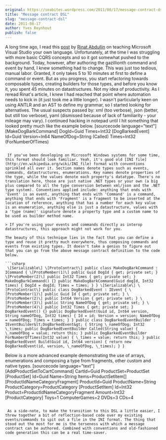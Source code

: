 ```yaml
---
original: https://seabites.wordpress.com/2011/08/17/message-contract-dsl/
title: "Message contract DSL"
slug: "message-contract-dsl"
date: 2011-08-17
author: Yves Reynhout
publish: false
---
```

A long time ago, I read this [post](http://abdullin.com/journal/2010/10/12/teach-visual-studio-your-own-language-easy.html) by [Rinat Abdullin](http://abdullin.com/) on teaching Microsoft Visual Studio your own language. Unfortunately, at the time I was struggling with more basic CQRS concepts and so it got somewhat pushed to the background. Today, however, after authoring the gazillionth command and event by hand, I knew something had to change. This was just too tedious, manual labor. Granted, it only takes 5 to 10 minutes at first to define a command or event. But as you progress, you start refactoring towards composable types, creating builders for those types, and before you know it, you spent 45 minutes on datastructures. Not my idea of productivity. As I reread Rinat's article, I knew I had reached that point where automation needs to kick in (it just took me a little longer). I wasn't particularly keen on using ANTLR and an AST to define my grammar, so I started looking for alternatives. The usual suspects passed by: xml (too verbose), json (better, but still too verbose), yaml (dismissed because of lack of familiarity - your mileage may vary). I continued hacking in notepad until I hit something that looked pretty much like the example below. \[sourcecode language="text"\] \[MakeDogBarkCommand\] DogId=Guid Times=Int32 \[DogBarkedEvent\] Id=Guid Version=In64 NameOfDog=String (Called) Times=Int32 (ForNumberOfTimes) 
```

 If you've been developing on Microsoft Windows systems for some time, this format should look familiar. Yeah, it's good old [INI file](http://en.wikipedia.org/wiki/INI_file) format with conventions sprinkled all over it. Section names denote types such as events, commands, datastructures, enumerations. Key names denote properties of the type, while the values denote each property's datatype. There's no translation here, those are just native .NET types or your own (a big plus compared to all the type conversion between xml/json and the .NET type system). Conventions applied include: anything that ends with 'Event' is an event, anything that ends with 'Command' is a command, anything that ends with 'Fragment' is a fragment to be inserted at the location of reference, anything that has a number for each key value is an enumeration, anything else is just a datastructure, values with a 'type (name)' signature denote a property type and a custom name to be used as builder method name.

> If you're using your events and commands directly as interop datastructures, this approach might not work for you.

The beauty of this technique lies in the fact that you can define a type and reuse it pretty much everywhere, thus composing commands and events from existing types. It doesn't take a genius to figure out that you can go from the above message contract definition to the code below. 

```csharp
 \[Serializable\] \[ProtoContract\] public class MakeDogBarkCommand : ICommand { \[ProtoMember(1)\] public Guid DogId { get; private set; } \[ProtoMember(2)\] public Int32 Times { get; private set; } MakeDogBarkCommand() {} public MakeDogBarkCommand(Guid dogId, Int32 times) { DogId = dogId; Times = times; } } \[Serializable\] \[ProtoContract\] public class DogBarkedEvent : IEvent { \[ProtoMember(1)\] public Guid Id { get; private set; } \[ProtoMember(2)\] public Int64 Version { get; private set; } \[ProtoMember(3)\] public String NameOfDog { get; private set; } \[ProtoMember(4)\] public Int32 Times { get; private set; } DogBarkedEvent() {} public DogBarkedEvent(Guid id, Int64 version, String nameOfDog, Int32 times) { Id = id; Version = version; NameOfDog = nameOfDog; Times = times; } } public class DogBarkedEventBuilder : IEventBuilder&lt;DogBarkedEvent&gt; { String \_nameOfDog; Int32 \_times; public DogBarkedEventBuilder Called(String value) { \_nameOfDog = value; return this; } public DogBarkedEventBuilder ForNumberOfTimes(Int32 value) { \_times = value; return this; } public DogBarkedEvent Build(Guid id, Int64 version) { return new DogBarkedEvent(id, version, \_nameOfDog, \_times); } } 
```

 Below is a more advanced example demonstrating the use of arrays, enumerations and composing a type from fragments, other custom and native types. \[sourcecode language="text"\] \[AddProductSetToCartCommand\] CartId=Guid ProductSet=ProductSet \[ProductSet\] Id=Guid Name=String Items=ProductSetItem\[\] \[ProductIdNameCategoryFragment\] ProductId=Guid ProductName=String ProductCategory=ProductCategory \[ProductSetItem\] Id=Int32 Product=ProductIdNameCategoryFragment Amount=Int32 \[ProductCategory\] Toys=1 ComputerGames=2 DVDs=3 CDs=4 
```

 As a side-note, to make the transition to this DSL a little easier, I threw together a bit of reflection-based code over my existing events/commands to spit out a file in the INI format. The thing that stood out the most for me is the terseness with which a message contract can be authored. Combined with conventions and old-fashioned code generation this can be a real time-saver.
